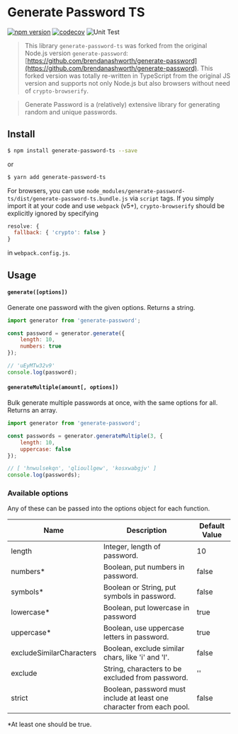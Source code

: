 
# Generate Password TS

[![npm version](https://badge.fury.io/js/generate-password-ts.svg)](https://badge.fury.io/js/generate-password-ts)
[![codecov](https://codecov.io/gh/junkurihara/generate-password/branch/develop/graph/badge.svg)](https://codecov.io/gh/junkurihara/generate-password)
![Unit Test](https://github.com/junkurihara/generate-password/actions/workflows/ci-test.yml/badge.svg)

> This library `generate-password-ts` was forked from the original Node.js version `generate-password`:
> [https://github.com/brendanashworth/generate-password](https://github.com/brendanashworth/generate-password).
> This forked version was totally re-written in TypeScript from the original JS version and supports not only Node.js but also browsers without need of `crypto-browserify`.

> Generate Password is a (relatively) extensive library for generating random and unique passwords.

## Install

```bash
$ npm install generate-password-ts --save
```

or

```bash
$ yarn add generate-password-ts
```

For browsers, you can use `node_modules/generate-password-ts/dist/generate-password-ts.bundle.js` via `script` tags. If you simply import it at your code and use `webpack` (v5+), `crypto-browserify` should be explicitly ignored by specifying

```javascript
resolve: {
  fallback: { 'crypto': false }
}
```

in `webpack.config.js`.

## Usage

#### `generate([options])`

Generate one password with the given options. Returns a string.

```javascript
import generator from 'generate-password';

const password = generator.generate({
	length: 10,
	numbers: true
});

// 'uEyMTw32v9'
console.log(password);
```

#### `generateMultiple(amount[, options])`

Bulk generate multiple passwords at once, with the same options for all. Returns an array.

```javascript
import generator from 'generate-password';

const passwords = generator.generateMultiple(3, {
	length: 10,
	uppercase: false
});

// [ 'hnwulsekqn', 'qlioullgew', 'kosxwabgjv' ]
console.log(passwords);
```

### Available options
Any of these can be passed into the options object for each function.

| Name                     | Description                                                           | Default Value |
|--------------------------|-----------------------------------------------------------------------|---------------|
| length                   | Integer, length of password.                                          | 10            |
| numbers*                 | Boolean, put numbers in password.                                     | false         |
| symbols*                 | Boolean or String, put symbols in password.                           | false         |
| lowercase*               | Boolean, put lowercase in password                                    | true          |
| uppercase*               | Boolean, use uppercase letters in password.                           | true          |
| excludeSimilarCharacters | Boolean, exclude similar chars, like 'i' and 'l'.                     | false         |
| exclude                  | String, characters to be excluded from password.                      | ''            |
| strict                   | Boolean, password must include at least one character from each pool. | false         |

*At least one should be true.
